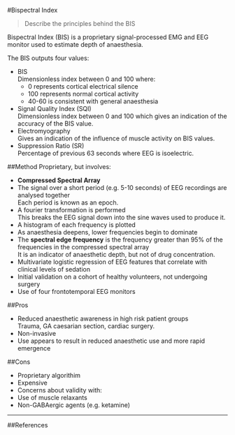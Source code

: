 #Bispectral Index

> Describe the principles behind the BIS 

Bispectral Index (BIS) is a proprietary signal-processed EMG and EEG monitor used to estimate depth of anaesthesia.

The BIS outputs four values:
* BIS  
Dimensionless index between 0 and 100 where:
    * 0 represents cortical electrical silence
    * 100 represents normal cortical activity
    * 40-60 is consistent with general anaesthesia
* Signal Quality Index (SQI)  
Dimensionless index between 0 and 100 which gives an indication of the accuracy of the BIS value.
* Electromyography  
Gives an indication of the influence of muscle activity on BIS values.
* Suppression Ratio (SR)  
Percentage of previous 63 seconds where EEG is isoelectric.

##Method
Proprietary, but involves:
* **Compressed Spectral Array**
 * The signal over a short period (e.g. 5-10 seconds) of EEG recordings are analysed together  
 Each period is known as an epoch.
 * A fourier transformation is performed  
 This breaks the EEG signal down into the sine waves used to produce it.  
 * A histogram of each frequency is plotted
 * As anaesthesia deepens, lower frequencies begin to dominate
 * The **spectral edge frequency** is the frequency greater than 95% of the frequencies in the compressed spectral array  
 It is an indicator of anaesthetic depth, but not of drug concentration.
* Multivariate logistic regression of EEG features that correlate with clinical levels of sedation
* Initial validation on a cohort of healthy volunteers, not undergoing surgery
* Use of four frontotemporal EEG monitors

##Pros
* Reduced anaesthetic awareness in high risk patient groups  
Trauma, GA caesarian section, cardiac surgery.
* Non-invasive
* Use appears to result in reduced anaesthetic use and more rapid emergence

##Cons
* Proprietary algorithim
* Expensive
* Concerns about validity with:
 * Use of muscle relaxants
 * Non-GABAergic agents (e.g. ketamine)

 ---
 
 ##References
  